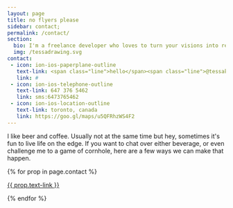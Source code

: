 ```yaml
---
layout: page
title: no flyers please
sidebar: contact;
permalink: /contact/
section:
  bio: I'm a freelance developer who loves to turn your visions into reality. Get in touch and let's create something great!
  img: /tessadrawing.svg
contact:
 - icon: ion-ios-paperplane-outline
   text-link: <span class="line">hello</span><span class="line">@tessakruger.com</span>
   link: #
 - icon: ion-ios-telephone-outline
   text-link: 647 376 5462
   link: sms:6473765462
 - icon: ion-ios-location-outline
   text-link: toronto, canada
   link: https://goo.gl/maps/u5QFRhzWS4F2
---
```

<p>I like beer and coffee. Usually not at the same time but hey, sometimes it's fun to live life on the edge. If you want to chat over either beverage, or even challenge me to a game of cornhole, here are a few ways we can make that happen.</p>
<div class="contact--wrapper">
	{% for prop in page.contact %}
	<div class="contact--info" id="contact--hover">
		<a href="{{ prop.link }}" style="display: block">
			<div class="contact--icon">
				<i class="ios {{ prop.icon }} icon contact" aria-hidden="true"></i>
			</div>
			<div>
				<p>{{ prop.text-link }}</p>
			</div>
		</a>
	</div>
	{% endfor %}
</div>
